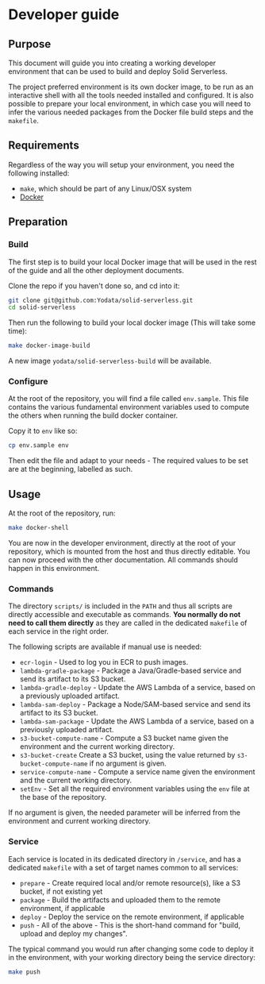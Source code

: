 # Developer guide

## Purpose

This document will guide you into creating a working developer environment that can be used to build and deploy Solid Serverless.

The project preferred environment is its own docker image, to be run as an interactive shell with all the tools needed installed and configured. It is also possible to prepare your local environment, in which case you will need to infer the various needed packages from the Docker file build steps and the `makefile`.

## Requirements

Regardless of the way you will setup your environment, you need the following installed:

- `make`, which should be part of any Linux/OSX system
- [Docker](https://docs.docker.com/install/)

## Preparation

### Build

The first step is to build your local Docker image that will be used in the rest of the guide and all the other deployment documents.

Clone the repo if you haven't done so, and cd into it:

```bash
git clone git@github.com:Yodata/solid-serverless.git
cd solid-serverless
```

Then run the following to build your local docker image (This will take some time):

```bash
make docker-image-build
```

A new image `yodata/solid-serverless-build` will be available.

### Configure

At the root of the repository, you will find a file called `env.sample`. This file contains the various fundamental environment variables used to compute the others when running the build docker container.

Copy it to `env` like so:

```bash
cp env.sample env
```

Then edit the file and adapt to your needs - The required values to be set are at the beginning, labelled as such.

## Usage

At the root of the repository, run:

```bash
make docker-shell
```

You are now in the developer environment, directly at the root of your repository, which is mounted from the host and thus directly editable. You can now proceed with the other documentation. All commands should happen in this environment.

### Commands

The directory `scripts/` is included in the `PATH` and thus all scripts are directly accessible and executable as commands. **You normally do not need to call them directly** as they are called in the dedicated `makefile` of each service in the right order.

The following scripts are available if manual use is needed:

- `ecr-login` - Used to log you in ECR to push images.
- `lambda-gradle-package` - Package a Java/Gradle-based service and send its artifact to its S3 bucket.
- `lambda-gradle-deploy` - Update the AWS Lambda of a service, based on a previously uploaded artifact.
- `lambda-sam-deploy` - Package a Node/SAM-based service and send its artifact to its S3 bucket.
- `lambda-sam-package`  - Update the AWS Lambda of a service, based on a previously uploaded artifact.
- `s3-bucket-compute-name` - Compute a S3 bucket name given the environment and the current working directory.
- `s3-bucket-create` Create a S3 bucket, using the value returned by `s3-bucket-compute-name` if no argument is given.
- `service-compute-name` - Compute a service name given the environment and the current working directory.
- `setEnv` - Set all the required environment variables using the `env` file at the base of the repository.

If no argument is given, the needed parameter will be inferred from the environment and current working directory.

### Service

Each service is located in its dedicated directory in `/service`, and has a dedicated `makefile` with a set of target names common to all services:

- `prepare` - Create required local and/or remote resource(s), like a S3 bucket, if not existing yet
- `package` - Build the artifacts and uploaded them to the remote environment, if applicable
- `deploy` - Deploy the service on the remote environment, if applicable
- `push` - All of the above - This is the short-hand command for "build, upload and deploy my changes".

The typical command you would run after changing some code to deploy it in the environment, with your working directory being the service directory:

```bash
make push
```

